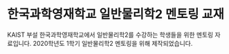 # 한국과학영재학교 일반물리학2 멘토링 교재
KAIST 부설 한국과학영재학교에서 일반물리학2를 수강하는 학생들을 위한 멘토링 자료입니다.
2020학년도 1학기 일반물리학2 멘토링을 위해 제작되었습니다. 
